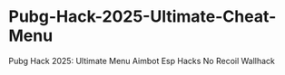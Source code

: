 # Pubg-Hack-2025-Ultimate-Cheat-Menu
Pubg Hack 2025: Ultimate Menu Aimbot Esp Hacks No Recoil Wallhack
